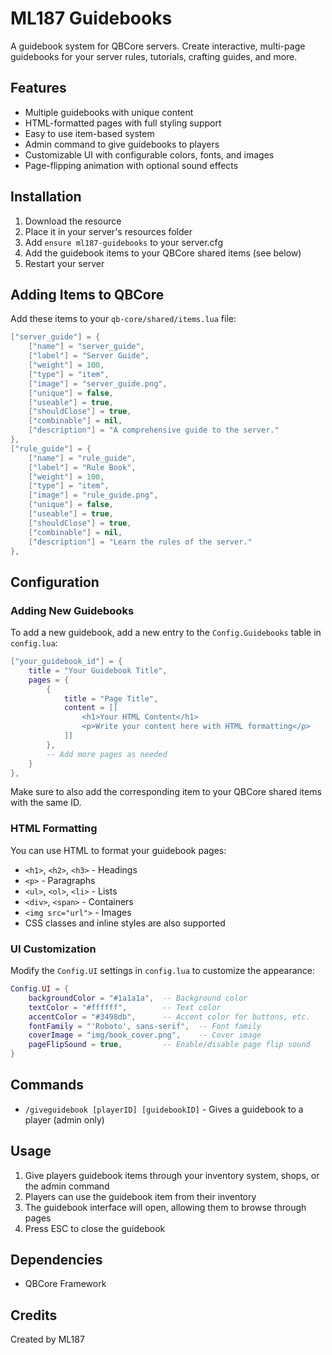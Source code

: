 # ML187 Guidebooks

A guidebook system for QBCore servers. Create interactive, multi-page guidebooks for your server rules, tutorials, crafting guides, and more.

## Features

- Multiple guidebooks with unique content
- HTML-formatted pages with full styling support
- Easy to use item-based system
- Admin command to give guidebooks to players
- Customizable UI with configurable colors, fonts, and images
- Page-flipping animation with optional sound effects

## Installation

1. Download the resource
2. Place it in your server's resources folder
3. Add `ensure ml187-guidebooks` to your server.cfg
4. Add the guidebook items to your QBCore shared items (see below)
5. Restart your server

## Adding Items to QBCore

Add these items to your `qb-core/shared/items.lua` file:

```lua
["server_guide"] = {
    ["name"] = "server_guide",
    ["label"] = "Server Guide",
    ["weight"] = 100,
    ["type"] = "item",
    ["image"] = "server_guide.png",
    ["unique"] = false,
    ["useable"] = true,
    ["shouldClose"] = true,
    ["combinable"] = nil,
    ["description"] = "A comprehensive guide to the server."
},
["rule_guide"] = {
    ["name"] = "rule_guide",
    ["label"] = "Rule Book",
    ["weight"] = 100,
    ["type"] = "item",
    ["image"] = "rule_guide.png",
    ["unique"] = false,
    ["useable"] = true,
    ["shouldClose"] = true,
    ["combinable"] = nil,
    ["description"] = "Learn the rules of the server."
},
```

## Configuration

### Adding New Guidebooks

To add a new guidebook, add a new entry to the `Config.Guidebooks` table in `config.lua`:

```lua
["your_guidebook_id"] = {
    title = "Your Guidebook Title",
    pages = {
        {
            title = "Page Title",
            content = [[
                <h1>Your HTML Content</h1>
                <p>Write your content here with HTML formatting</p>
            ]]
        },
        -- Add more pages as needed
    }
},
```

Make sure to also add the corresponding item to your QBCore shared items with the same ID.

### HTML Formatting

You can use HTML to format your guidebook pages:

- `<h1>`, `<h2>`, `<h3>` - Headings
- `<p>` - Paragraphs
- `<ul>`, `<ol>`, `<li>` - Lists
- `<div>`, `<span>` - Containers
- `<img src="url">` - Images
- CSS classes and inline styles are also supported

### UI Customization

Modify the `Config.UI` settings in `config.lua` to customize the appearance:

```lua
Config.UI = {
    backgroundColor = "#1a1a1a",  -- Background color
    textColor = "#ffffff",        -- Text color
    accentColor = "#3498db",      -- Accent color for buttons, etc.
    fontFamily = "'Roboto', sans-serif",  -- Font family
    coverImage = "img/book_cover.png",    -- Cover image
    pageFlipSound = true,         -- Enable/disable page flip sound
}
```

## Commands

- `/giveguidebook [playerID] [guidebookID]` - Gives a guidebook to a player (admin only)

## Usage

1. Give players guidebook items through your inventory system, shops, or the admin command
2. Players can use the guidebook item from their inventory
3. The guidebook interface will open, allowing them to browse through pages
4. Press ESC to close the guidebook

## Dependencies

- QBCore Framework

## Credits

Created by ML187
